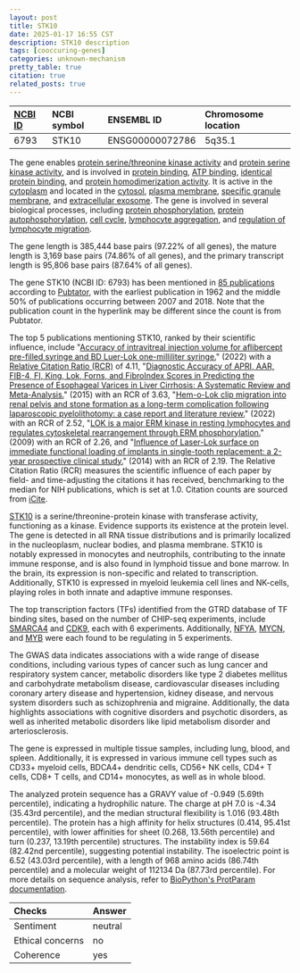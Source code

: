 ```yaml
---
layout: post
title: STK10
date: 2025-01-17 16:55 CST
description: STK10 description
tags: [cooccuring-genes]
categories: unknown-mechanism
pretty_table: true
citation: true
related_posts: true
---
```




| [NCBI ID](https://www.ncbi.nlm.nih.gov/gene/6793) | NCBI symbol | ENSEMBL ID | Chromosome location |
| :-------- | :------- | :-------- | :------- |
| 6793  | STK10 | ENSG00000072786 | 5q35.1 |



The gene enables [protein serine/threonine kinase activity](https://amigo.geneontology.org/amigo/term/GO:0004674) and [protein serine kinase activity](https://amigo.geneontology.org/amigo/term/GO:0106310), and is involved in [protein binding](https://amigo.geneontology.org/amigo/term/GO:0005515), [ATP binding](https://amigo.geneontology.org/amigo/term/GO:0005524), [identical protein binding](https://amigo.geneontology.org/amigo/term/GO:0042802), and [protein homodimerization activity](https://amigo.geneontology.org/amigo/term/GO:0042803). It is active in the [cytoplasm](https://amigo.geneontology.org/amigo/term/GO:0005737) and located in the [cytosol](https://amigo.geneontology.org/amigo/term/GO:0005829), [plasma membrane](https://amigo.geneontology.org/amigo/term/GO:0005886), [specific granule membrane](https://amigo.geneontology.org/amigo/term/GO:0035579), and [extracellular exosome](https://amigo.geneontology.org/amigo/term/GO:0070062). The gene is involved in several biological processes, including [protein phosphorylation](https://amigo.geneontology.org/amigo/term/GO:0006468), [protein autophosphorylation](https://amigo.geneontology.org/amigo/term/GO:0046777), [cell cycle](https://amigo.geneontology.org/amigo/term/GO:0007049), [lymphocyte aggregation](https://amigo.geneontology.org/amigo/term/GO:0071593), and [regulation of lymphocyte migration](https://amigo.geneontology.org/amigo/term/GO:2000401).


The gene length is 385,444 base pairs (97.22% of all genes), the mature length is 3,169 base pairs (74.86% of all genes), and the primary transcript length is 95,806 base pairs (87.64% of all genes).


The gene STK10 (NCBI ID: 6793) has been mentioned in [85 publications](https://pubmed.ncbi.nlm.nih.gov/?term=%22STK10%22) according to [Pubtator](https://academic.oup.com/nar/article/47/W1/W587/5494727), with the earliest publication in 1962 and the middle 50% of publications occurring between 2007 and 2018. Note that the publication count in the hyperlink may be different since the count is from Pubtator.


The top 5 publications mentioning STK10, ranked by their scientific influence, include "[Accuracy of intravitreal injection volume for aflibercept pre-filled syringe and BD Luer-Lok one-milliliter syringe.](https://pubmed.ncbi.nlm.nih.gov/35382900)" (2022) with a [Relative Citation Ratio (RCR)](https://journals.plos.org/plosbiology/article?id=10.1371/journal.pbio.1002541) of 4.11, "[Diagnostic Accuracy of APRI, AAR, FIB-4, FI, King, Lok, Forns, and FibroIndex Scores in Predicting the Presence of Esophageal Varices in Liver Cirrhosis: A Systematic Review and Meta-Analysis.](https://pubmed.ncbi.nlm.nih.gov/26496312)" (2015) with an RCR of 3.63, "[Hem-o-Lok clip migration into renal pelvis and stone formation as a long-term complication following laparoscopic pyelolithotomy: a case report and literature review.](https://pubmed.ncbi.nlm.nih.gov/35440078)" (2022) with an RCR of 2.52, "[LOK is a major ERM kinase in resting lymphocytes and regulates cytoskeletal rearrangement through ERM phosphorylation.](https://pubmed.ncbi.nlm.nih.gov/19255442)" (2009) with an RCR of 2.26, and "[Influence of Laser-Lok surface on immediate functional loading of implants in single-tooth replacement: a 2-year prospective clinical study.](https://pubmed.ncbi.nlm.nih.gov/24396842)" (2014) with an RCR of 2.19. The Relative Citation Ratio (RCR) measures the scientific influence of each paper by field- and time-adjusting the citations it has received, benchmarking to the median for NIH publications, which is set at 1.0. Citation counts are sourced from [iCite](https://icite.od.nih.gov).


[STK10](https://www.proteinatlas.org/ENSG00000072786-STK10) is a serine/threonine-protein kinase with transferase activity, functioning as a kinase. Evidence supports its existence at the protein level. The gene is detected in all RNA tissue distributions and is primarily localized in the nucleoplasm, nuclear bodies, and plasma membrane. STK10 is notably expressed in monocytes and neutrophils, contributing to the innate immune response, and is also found in lymphoid tissue and bone marrow. In the brain, its expression is non-specific and related to transcription. Additionally, STK10 is expressed in myeloid leukemia cell lines and NK-cells, playing roles in both innate and adaptive immune responses.


The top transcription factors (TFs) identified from the GTRD database of TF binding sites, based on the number of CHIP-seq experiments, include [SMARCA4](https://www.ncbi.nlm.nih.gov/gene/6597) and [CDK9](https://www.ncbi.nlm.nih.gov/gene/1025), each with 6 experiments. Additionally, [NFYA](https://www.ncbi.nlm.nih.gov/gene/4800), [MYCN](https://www.ncbi.nlm.nih.gov/gene/4613), and [MYB](https://www.ncbi.nlm.nih.gov/gene/4602) were each found to be regulating in 5 experiments.



The GWAS data indicates associations with a wide range of disease conditions, including various types of cancer such as lung cancer and respiratory system cancer, metabolic disorders like type 2 diabetes mellitus and carbohydrate metabolism disease, cardiovascular diseases including coronary artery disease and hypertension, kidney disease, and nervous system disorders such as schizophrenia and migraine. Additionally, the data highlights associations with cognitive disorders and psychotic disorders, as well as inherited metabolic disorders like lipid metabolism disorder and arteriosclerosis.



The gene is expressed in multiple tissue samples, including lung, blood, and spleen. Additionally, it is expressed in various immune cell types such as CD33+ myeloid cells, BDCA4+ dendritic cells, CD56+ NK cells, CD4+ T cells, CD8+ T cells, and CD14+ monocytes, as well as in whole blood.




The analyzed protein sequence has a GRAVY value of -0.949 (5.69th percentile), indicating a hydrophilic nature. The charge at pH 7.0 is -4.34 (35.43rd percentile), and the median structural flexibility is 1.016 (93.48th percentile). The protein has a high affinity for helix structures (0.414, 95.41st percentile), with lower affinities for sheet (0.268, 13.56th percentile) and turn (0.237, 13.19th percentile) structures. The instability index is 59.64 (82.42nd percentile), suggesting potential instability. The isoelectric point is 6.52 (43.03rd percentile), with a length of 968 amino acids (86.74th percentile) and a molecular weight of 112134 Da (87.73rd percentile). For more details on sequence analysis, refer to [BioPython's ProtParam documentation](https://biopython.org/docs/1.75/api/Bio.SeqUtils.ProtParam.html).





| Checks    | Answer |
| :-------- | :------- |
| Sentiment  | neutral   |
| Ethical concerns | no     |
| Coherence    | yes    |